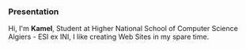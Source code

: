 ### Presentation
Hi, I'm **Kamel**,
Student at Higher National School of Computer Science Algiers - ESI ex INI, 
I like creating Web Sites in my spare time.

<!---
kamel-yamani/kamel-yamani is a ✨ special ✨ repository because its `README.md` (this file) appears on your GitHub profile.
You can click the Preview link to take a look at your changes.
--->
